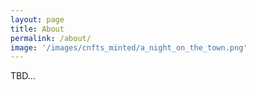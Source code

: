 ```yaml
---
layout: page
title: About
permalink: /about/
image: '/images/cnfts_minted/a_night_on_the_town.png'
---
```


TBD...